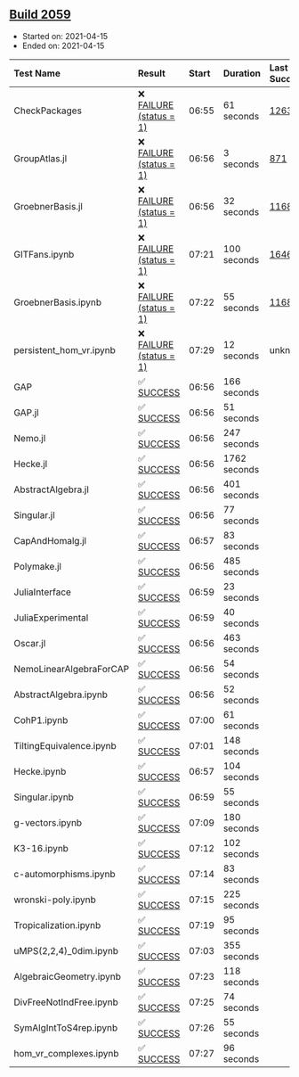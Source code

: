 ## [Build 2059](https://oscarci.mathematik.uni-kl.de/job/oscar-stable/2059/)

* Started on: 2021-04-15
* Ended on: 2021-04-15

| Test Name    | Result | Start | Duration | Last Success | First Failure |
|:-------------|:-------|:------|:---------|:-------------|:--------------|
| CheckPackages | ❌ [FAILURE (status = 1)](https://oscarci.mathematik.uni-kl.de/job/oscar-stable/2059/artifact/logs/build-2059/CheckPackages.log) | 06:55 | 61 seconds | [1263](https://oscarci.mathematik.uni-kl.de/job/oscar-stable/1263/) | [1264](https://oscarci.mathematik.uni-kl.de/job/oscar-stable/1264/) |
| GroupAtlas.jl | ❌ [FAILURE (status = 1)](https://oscarci.mathematik.uni-kl.de/job/oscar-stable/2059/artifact/logs/build-2059/GroupAtlas.jl.log) | 06:56 | 3 seconds | [871](https://oscarci.mathematik.uni-kl.de/job/oscar-stable/871/) | [872](https://oscarci.mathematik.uni-kl.de/job/oscar-stable/872/) |
| GroebnerBasis.jl | ❌ [FAILURE (status = 1)](https://oscarci.mathematik.uni-kl.de/job/oscar-stable/2059/artifact/logs/build-2059/GroebnerBasis.jl.log) | 06:56 | 32 seconds | [1168](https://oscarci.mathematik.uni-kl.de/job/oscar-stable/1168/) | [1169](https://oscarci.mathematik.uni-kl.de/job/oscar-stable/1169/) |
| GITFans.ipynb | ❌ [FAILURE (status = 1)](https://oscarci.mathematik.uni-kl.de/job/oscar-stable/2059/artifact/logs/build-2059/GITFans.ipynb.log) | 07:21 | 100 seconds | [1646](https://oscarci.mathematik.uni-kl.de/job/oscar-stable/1646/) | [1647](https://oscarci.mathematik.uni-kl.de/job/oscar-stable/1647/) |
| GroebnerBasis.ipynb | ❌ [FAILURE (status = 1)](https://oscarci.mathematik.uni-kl.de/job/oscar-stable/2059/artifact/logs/build-2059/GroebnerBasis.ipynb.log) | 07:22 | 55 seconds | [1168](https://oscarci.mathematik.uni-kl.de/job/oscar-stable/1168/) | [1169](https://oscarci.mathematik.uni-kl.de/job/oscar-stable/1169/) |
| persistent_hom_vr.ipynb | ❌ [FAILURE (status = 1)](https://oscarci.mathematik.uni-kl.de/job/oscar-stable/2059/artifact/logs/build-2059/persistent_hom_vr.ipynb.log) | 07:29 | 12 seconds | unknown | unknown |
| GAP | ✅ [SUCCESS](https://oscarci.mathematik.uni-kl.de/job/oscar-stable/2059/artifact/logs/build-2059/GAP.log) | 06:56 | 166 seconds |  |  |
| GAP.jl | ✅ [SUCCESS](https://oscarci.mathematik.uni-kl.de/job/oscar-stable/2059/artifact/logs/build-2059/GAP.jl.log) | 06:56 | 51 seconds |  |  |
| Nemo.jl | ✅ [SUCCESS](https://oscarci.mathematik.uni-kl.de/job/oscar-stable/2059/artifact/logs/build-2059/Nemo.jl.log) | 06:56 | 247 seconds |  |  |
| Hecke.jl | ✅ [SUCCESS](https://oscarci.mathematik.uni-kl.de/job/oscar-stable/2059/artifact/logs/build-2059/Hecke.jl.log) | 06:56 | 1762 seconds |  |  |
| AbstractAlgebra.jl | ✅ [SUCCESS](https://oscarci.mathematik.uni-kl.de/job/oscar-stable/2059/artifact/logs/build-2059/AbstractAlgebra.jl.log) | 06:56 | 401 seconds |  |  |
| Singular.jl | ✅ [SUCCESS](https://oscarci.mathematik.uni-kl.de/job/oscar-stable/2059/artifact/logs/build-2059/Singular.jl.log) | 06:56 | 77 seconds |  |  |
| CapAndHomalg.jl | ✅ [SUCCESS](https://oscarci.mathematik.uni-kl.de/job/oscar-stable/2059/artifact/logs/build-2059/CapAndHomalg.jl.log) | 06:57 | 83 seconds |  |  |
| Polymake.jl | ✅ [SUCCESS](https://oscarci.mathematik.uni-kl.de/job/oscar-stable/2059/artifact/logs/build-2059/Polymake.jl.log) | 06:56 | 485 seconds |  |  |
| JuliaInterface | ✅ [SUCCESS](https://oscarci.mathematik.uni-kl.de/job/oscar-stable/2059/artifact/logs/build-2059/JuliaInterface.log) | 06:59 | 23 seconds |  |  |
| JuliaExperimental | ✅ [SUCCESS](https://oscarci.mathematik.uni-kl.de/job/oscar-stable/2059/artifact/logs/build-2059/JuliaExperimental.log) | 06:59 | 40 seconds |  |  |
| Oscar.jl | ✅ [SUCCESS](https://oscarci.mathematik.uni-kl.de/job/oscar-stable/2059/artifact/logs/build-2059/Oscar.jl.log) | 06:56 | 463 seconds |  |  |
| NemoLinearAlgebraForCAP | ✅ [SUCCESS](https://oscarci.mathematik.uni-kl.de/job/oscar-stable/2059/artifact/logs/build-2059/NemoLinearAlgebraForCAP.log) | 06:56 | 54 seconds |  |  |
| AbstractAlgebra.ipynb | ✅ [SUCCESS](https://oscarci.mathematik.uni-kl.de/job/oscar-stable/2059/artifact/logs/build-2059/AbstractAlgebra.ipynb.log) | 06:56 | 52 seconds |  |  |
| CohP1.ipynb | ✅ [SUCCESS](https://oscarci.mathematik.uni-kl.de/job/oscar-stable/2059/artifact/logs/build-2059/CohP1.ipynb.log) | 07:00 | 61 seconds |  |  |
| TiltingEquivalence.ipynb | ✅ [SUCCESS](https://oscarci.mathematik.uni-kl.de/job/oscar-stable/2059/artifact/logs/build-2059/TiltingEquivalence.ipynb.log) | 07:01 | 148 seconds |  |  |
| Hecke.ipynb | ✅ [SUCCESS](https://oscarci.mathematik.uni-kl.de/job/oscar-stable/2059/artifact/logs/build-2059/Hecke.ipynb.log) | 06:57 | 104 seconds |  |  |
| Singular.ipynb | ✅ [SUCCESS](https://oscarci.mathematik.uni-kl.de/job/oscar-stable/2059/artifact/logs/build-2059/Singular.ipynb.log) | 06:59 | 55 seconds |  |  |
| g-vectors.ipynb | ✅ [SUCCESS](https://oscarci.mathematik.uni-kl.de/job/oscar-stable/2059/artifact/logs/build-2059/g-vectors.ipynb.log) | 07:09 | 180 seconds |  |  |
| K3-16.ipynb | ✅ [SUCCESS](https://oscarci.mathematik.uni-kl.de/job/oscar-stable/2059/artifact/logs/build-2059/K3-16.ipynb.log) | 07:12 | 102 seconds |  |  |
| c-automorphisms.ipynb | ✅ [SUCCESS](https://oscarci.mathematik.uni-kl.de/job/oscar-stable/2059/artifact/logs/build-2059/c-automorphisms.ipynb.log) | 07:14 | 83 seconds |  |  |
| wronski-poly.ipynb | ✅ [SUCCESS](https://oscarci.mathematik.uni-kl.de/job/oscar-stable/2059/artifact/logs/build-2059/wronski-poly.ipynb.log) | 07:15 | 225 seconds |  |  |
| Tropicalization.ipynb | ✅ [SUCCESS](https://oscarci.mathematik.uni-kl.de/job/oscar-stable/2059/artifact/logs/build-2059/Tropicalization.ipynb.log) | 07:19 | 95 seconds |  |  |
| uMPS(2,2,4)_0dim.ipynb | ✅ [SUCCESS](https://oscarci.mathematik.uni-kl.de/job/oscar-stable/2059/artifact/logs/build-2059/uMPS-2-2-4-_0dim.ipynb.log) | 07:03 | 355 seconds |  |  |
| AlgebraicGeometry.ipynb | ✅ [SUCCESS](https://oscarci.mathematik.uni-kl.de/job/oscar-stable/2059/artifact/logs/build-2059/AlgebraicGeometry.ipynb.log) | 07:23 | 118 seconds |  |  |
| DivFreeNotIndFree.ipynb | ✅ [SUCCESS](https://oscarci.mathematik.uni-kl.de/job/oscar-stable/2059/artifact/logs/build-2059/DivFreeNotIndFree.ipynb.log) | 07:25 | 74 seconds |  |  |
| SymAlgIntToS4rep.ipynb | ✅ [SUCCESS](https://oscarci.mathematik.uni-kl.de/job/oscar-stable/2059/artifact/logs/build-2059/SymAlgIntToS4rep.ipynb.log) | 07:26 | 55 seconds |  |  |
| hom_vr_complexes.ipynb | ✅ [SUCCESS](https://oscarci.mathematik.uni-kl.de/job/oscar-stable/2059/artifact/logs/build-2059/hom_vr_complexes.ipynb.log) | 07:27 | 96 seconds |  |  |
